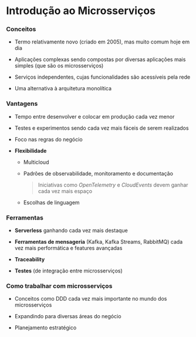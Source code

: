 # Introdução ao Microsserviços

### Conceitos

* Termo relativamente novo (criado em 2005), mas muito comum hoje em dia

* Aplicações complexas sendo compostas por diversas aplicações mais simples (que são os microsserviços)

* Serviços independentes, cujas funcionalidades são acessíveis pela rede

* Uma alternativa à arquitetura monolítica

### Vantagens

* Tempo entre desenvolver e colocar em produção cada vez menor

* Testes e experimentos sendo cada vez mais fáceis de serem realizados

* Foco nas regras do negócio

* **Flexibilidade**

  * Multicloud

  * Padrões de observabilidade, monitoramento e documentação

    > Iniciativas como *OpenTelemetry* e *CloudEvents* devem ganhar cada vez mais espaço

  * Escolhas de linguagem

### Ferramentas

* **Serverless** ganhando cada vez mais destaque

* **Ferramentas de mensageria** (Kafka, Kafka Streams, RabbitMQ) cada vez mais performática e features avançadas

* **Traceability**

* **Testes** (de integração entre microsserviços)

### Como trabalhar com microsserviços

* Conceitos como DDD cada vez mais importante no mundo dos microsserviços

* Expandindo para diversas áreas do negócio

* Planejamento estratégico